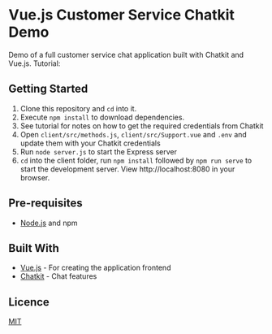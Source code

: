 # Vue.js Customer Service Chatkit Demo

Demo of a full customer service chat application built with Chatkit and Vue.js. Tutorial:

## Getting Started

1. Clone this repository and `cd` into it.
2. Execute `npm install` to download dependencies.
3. See tutorial for notes on how to get the required credentials from Chatkit
4. Open `client/src/methods.js`, `client/src/Support.vue` and `.env` and update them with your Chatkit credentials
5. Run `node server.js` to start the Express server
6. `cd` into the client folder, run `npm install` followed by `npm run serve` to start the development server. View http://localhost:8080 in your browser.

## Pre-requisites

- [Node.js](https://nodejs.org/en) and npm

## Built With

- [Vue.js](https://vuejs.org) - For creating the application frontend
- [Chatkit](https://pusher.com/chatkit) - Chat features


## Licence

[MIT](https://opensource.org/licenses/MIT)

